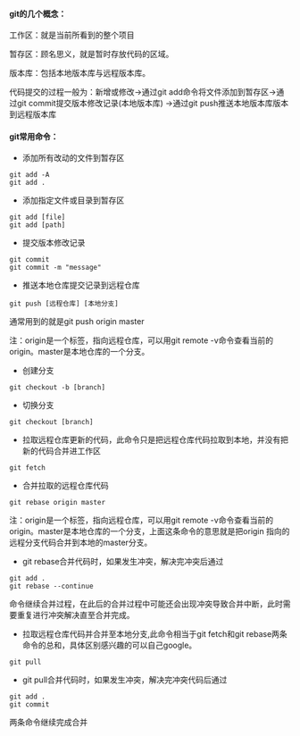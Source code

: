#### git的几个概念：
工作区：就是当前所看到的整个项目

暂存区：顾名思义，就是暂时存放代码的区域。

版本库：包括本地版本库与远程版本库。

代码提交的过程一般为：新增或修改->通过git add命令将文件添加到暂存区->通过git commit提交版本修改记录(本地版本库)
                  ->通过git push推送本地版本库版本到远程版本库


#### git常用命令：

- 添加所有改动的文件到暂存区
```
git add -A
git add .
```

- 添加指定文件或目录到暂存区
```
git add [file]
git add [path]
```

- 提交版本修改记录
```
git commit
git commit -m "message"
```

- 推送本地仓库提交记录到远程仓库
```
git push [远程仓库] [本地分支]
```
通常用到的就是git push origin master

注：origin是一个标签，指向远程仓库，可以用git remote -v命令查看当前的origin。master是本地仓库的一个分支。

- 创建分支
```
git checkout -b [branch]
```

- 切换分支
```
git checkout [branch]
```

- 拉取远程仓库更新的代码，此命令只是把远程仓库代码拉取到本地，并没有把新的代码合并进工作区
```
git fetch
```

- 合并拉取的远程仓库代码
```
git rebase origin master
```
注：origin是一个标签，指向远程仓库，可以用git remote -v命令查看当前的origin。master是本地仓库的一个分支，上面这条命令的意思就是把origin
指向的远程分支代码合并到本地的master分支。

- git rebase合并代码时，如果发生冲突，解决完冲突后通过
```
git add .
git rebase --continue
```
命令继续合并过程，在此后的合并过程中可能还会出现冲突导致合并中断，此时需要重复进行冲突解决直至合并完成。

- 拉取远程仓库代码并合并至本地分支,此命令相当于git fetch和git rebase两条命令的总和，具体区别感兴趣的可以自己google。
```
git pull
```

- git pull合并代码时，如果发生冲突，解决完冲突代码后通过
```
git add .
git commit
```
两条命令继续完成合并

